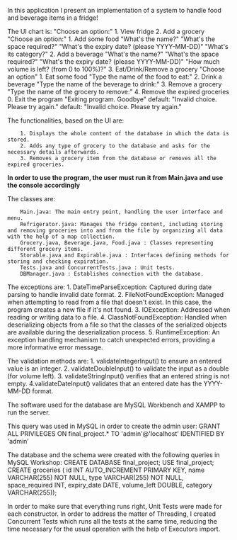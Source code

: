 In this application I present an implementation of a system to handle food and beverage items in a fridge!

The UI chart is:
        "Choose an option:"
            1. View fridge
            2. Add a grocery
                "Choose an option:"
                    1. Add some food
                     "What's the name?"
                        "What's the space required?"
                        "What's the expiry date? (please YYYY-MM-DD)"
                        "What's its category?"
                    2. Add a beverage
                        "What's the name?"
                        "What's the space required?"
                        "What's the expiry date? (please YYYY-MM-DD)"
                        "How much volume is left? (from 0 to 100%)?"
            3. Eat/Drink/Remove a grocery
                "Choose an option"
                1. Eat some food
                    "Type the name of the food to eat:"
                2. Drink a beverage
                    "Type the name of the beverage to drink:"
                3. Remove a grocery
                    "Type the name of the grocery to remove:"
                4. Remove the expired groceries
                0. Exit the program
                "Exiting program. Goodbye"
                default:
                "Invalid choice. Please try again."
        default:
                "Invalid choice. Please try again."        

The functionalities, based on the UI are:

        1. Displays the whole content of the database in which the data is stored.
        2. Adds any type of grocery to the database and asks for the necessary details afterwards.
        3. Removes a grocery item from the database or removes all the expired groceries.
********In order to use the program, the user must run it from Main.java and use the console accordingly********


The classes are:

        Main.java: The main entry point, handling the user interface and menu.
        Refrigerator.java: Manages the fridge content, including storing and removing groceries into and from the file by organizing all data with the help of a map collection.
        Grocery.java, Beverage.java, Food.java : Classes representing different grocery items.
        Storable.java and Expirable.java : Interfaces defining methods for storing and checking expiration.
        Tests.java and ConcurrentTests.java : Unit tests. 
        DBManager.java : Establishes connection with the database.

The exceptions are:
        1. DateTimeParseException: Captured during date parsing to handle invalid date format.
        2. FileNotFoundException: Managed when attempting to read from a file that doesn't exist. In this case, the program creates a new file if it's not found.
        3. IOException: Addressed when reading or writing data to a file.
        4. ClassNotFoundException: Handled when deserializing objects from a file so that the classes of the serialized objects are available during the deserialization process.
        5. RuntimeException: An exception handling mechanism to catch unexpected errors, providing a more informative error message.

The validation methods are:
        1. validateIntegerInput() to ensure an entered value is an integer.
        2. validateDoubleInput() to validate the input as a double (for volume left).
        3. validateStringInput() verifies that an entered string is not empty.
        4.validateDateInput() validates that an entered date has the YYYY-MM-DD format.

The software used for the database are MySQL Workbench and XAMPP to run the server. 

This query was used in MySQL in order to create the admin user:
GRANT ALL PRIVILEGES ON final_project.* TO 'admin'@'localhost' IDENTIFIED BY 'admin’ 

The database and the schema were created with the following queries in MySQL Workshop: CREATE DATABASE final_project; USE final_project; CREATE groceries ( id INT AUTO_INCREMENT PRIMARY KEY, name VARCHAR(255) NOT NULL, type VARCHAR(255) NOT NULL, space_required INT, expiry_date DATE, volume_left DOUBLE, category VARCHAR(255));

In order to make sure that everything runs right, Unit Tests were made for each constructor. In order to address the matter of Threading, I created Concurrent Tests which runs all the tests at the same time, reducing the time necessary for the usual operation with the help of Executors import.
